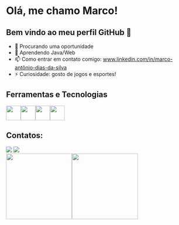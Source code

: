 # Olá, me chamo Marco! 
## Bem vindo ao meu perfil GitHub 👋
- 🔭 Procurando uma oportunidade
- 🌱 Aprendendo Java/Web
- 📫 Como entrar em contato comigo: www.linkedin.com/in/marco-antônio-dias-da-silva
- ⚡ Curiosidade: gosto de jogos e esportes!

## Ferramentas e Tecnologias
<img loading="lazy" src="https://cdn.jsdelivr.net/gh/devicons/devicon/icons/git/git-original.svg" width="40" height="40"/><img loading="lazy" src="https://cdn.jsdelivr.net/gh/devicons/devicon@latest/icons/java/java-original.svg" width="40" height="40"/><img loading="lazy" src="https://cdn.jsdelivr.net/gh/devicons/devicon@latest/icons/spring/spring-original.svg" width="40" height="40"/><img loading="lazy" src="https://cdn.jsdelivr.net/gh/devicons/devicon@latest/icons/postman/postman-original.svg" width="40" height="40"/>

## Contatos:
<div>
<a href="https://www.instagram.com/umarco_silva/" target="_blank"><img loading="lazy" src="https://img.shields.io/badge/-Instagram-%23E4405F?style=for-the-badge&logo=instagram&logoColor=white" target="_blank"></a>
<a href="www.linkedin.com/in/marco-antônio-dias-da-silva" target="_blank"><img loading="lazy" src="https://img.shields.io/badge/-LinkedIn-%230077B5?style=for-the-badge&logo=linkedin&logoColor=white"target="_blank"></a>   
</div>

<div>
</a>
<a href="https://github.com/UMarcoSilva">
<img loading="lazy" height="180em" src="https://github-readme-stats.vercel.app/api/top-langs/?username=UMarcoSilva&layout=compact&langs_count=7&theme=dracula"/><img loading="lazy" height="180em" src="https://github-readme-stats.vercel.app/api?username=UMarcoSilva&show_icons=true&theme=dracula&include_all_commits=true&count_private=true"/>
</div>
